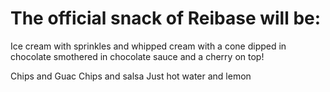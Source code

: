 # The official snack of Reibase will be:

Ice cream with sprinkles and whipped cream with a cone dipped in chocolate smothered in chocolate sauce and a cherry on top!

Chips and Guac
Chips and salsa
Just hot water and lemon
